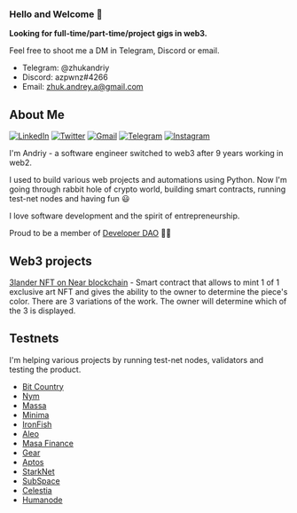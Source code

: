 ### Hello and Welcome 👋

<!--
**azpwnz/azpwnz** is a ✨ _special_ ✨ repository because its `README.md` (this file) appears on your GitHub profile.

Here are some ideas to get you started:

- 🔭 I’m currently working on ...
- 🌱 I’m currently learning ...
- 👯 I’m looking to collaborate on ...
- 🤔 I’m looking for help with ...
- 💬 Ask me about ...
- 📫 How to reach me: ...
- 😄 Pronouns: ...
- ⚡ Fun fact: ...
-->

**Looking for full-time/part-time/project gigs in web3.**

Feel free to shoot me a DM in Telegram, Discord or email.

* Telegram: @zhukandriy
* Discord: azpwnz#4266
* Email: zhuk.andrey.a@gmail.com


## About Me

[![LinkedIn](https://img.shields.io/badge/linkedin-%230077B5.svg?style=for-the-badge&logo=linkedin&logoColor=white)](https://www.linkedin.com/in/andriy-zhuk-b5b91258/)
[![Twitter](https://img.shields.io/badge/Twitter-%231DA1F2.svg?style=for-the-badge&logo=Twitter&logoColor=white)]([mailto:zhuk.andrey.a@gmail.com](https://twitter.com/azpwnz))
[![Gmail](https://img.shields.io/badge/Gmail-D14836?style=for-the-badge&logo=gmail&logoColor=white)](mailto:zhuk.andrey.a@gmail.com)
[![Telegram](https://img.shields.io/badge/Telegram-2CA5E0?style=for-the-badge&logo=telegram&logoColor=white)](https://t.me/username)
[![Instagram](https://img.shields.io/badge/Instagram-%23E4405F.svg?style=for-the-badge&logo=Instagram&logoColor=white)](https://www.instagram.com/zhukandriy/)



I'm Andriy - a software engineer switched to web3 after 9 years working in web2.

I used to build various web projects and automations using Python. Now I'm going through rabbit hole of crypto world, building smart contracts, running test-net nodes and having fun 😃

I love software development and the spirit of entrepreneurship. 

Proud to be a member of [Developer DAO](https://www.developerdao.com/) 👨‍💻

## Web3 projects

[3lander NFT on Near blockchain](https://github.com/azpwnz/3lander-near-nft-NCD) - Smart contract that allows to mint 1 of 1 exclusive art NFT and gives the ability to the owner to determine the piece's color. There are 3 variations of the work. The owner will determine which of the 3 is displayed.

## Testnets
I'm helping various projects by running test-net nodes, validators and testing the product.

* [Bit Country](https://bit.country/)
* [Nym](https://nymtech.net/)
* [Massa](https://massa.net/)
* [Minima](https://minima.global/)
* [IronFish](https://ironfish.network/)
* [Aleo](https://www.aleo.org/)
* [Masa Finance](https://masa.finance/)
* [Gear](https://www.gear-tech.io/)
* [Aptos](https://aptoslabs.com/)
* [StarkNet](https://starkware.co/starknet/)
* [SubSpace](https://subspace.network/)
* [Celestia](https://celestia.org/)
* [Humanode](https://humanode.io/)


